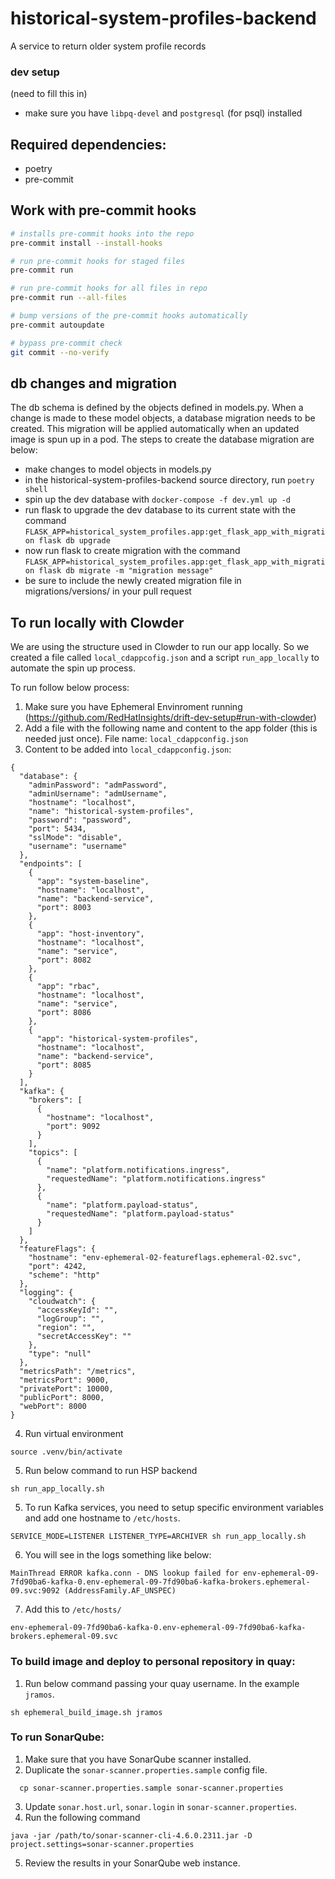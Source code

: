 # historical-system-profiles-backend
A service to return older system profile records


### dev setup
(need to fill this in)
 * make sure you have `libpq-devel` and `postgresql` (for psql) installed

## Required dependencies:
- poetry
- pre-commit

## Work with pre-commit hooks

```bash
# installs pre-commit hooks into the repo
pre-commit install --install-hooks

# run pre-commit hooks for staged files
pre-commit run

# run pre-commit hooks for all files in repo
pre-commit run --all-files

# bump versions of the pre-commit hooks automatically
pre-commit autoupdate

# bypass pre-commit check
git commit --no-verify
```

## db changes and migration

The db schema is defined by the objects defined in models.py.  When a change is made to these model objects, a database migration needs to be created.  This migration will be applied automatically when an updated image is spun up in a pod.  The steps to create the database migration are below:

* make changes to model objects in models.py
* in the historical-system-profiles-backend source directory, run `poetry shell`
* spin up the dev database with `docker-compose -f dev.yml up -d`
* run flask to upgrade the dev database to its current state with the command `FLASK_APP=historical_system_profiles.app:get_flask_app_with_migration flask db upgrade`
* now run flask to create migration with the command `FLASK_APP=historical_system_profiles.app:get_flask_app_with_migration flask db migrate -m "migration message"`
* be sure to include the newly created migration file in migrations/versions/ in your pull request

## To run locally with Clowder
We are using the structure used in Clowder to run our app locally. So we created a file called `local_cdappcofig.json` and a script `run_app_locally` to automate the spin up process.

To run follow below process:

1. Make sure you have Ephemeral Envinroment running (https://github.com/RedHatInsights/drift-dev-setup#run-with-clowder)
2. Add a file with the following name and content to the app folder (this is needed just once). File name: `local_cdappconfig.json`
3. Content to be added into `local_cdappconfig.json`:

```
{
  "database": {
    "adminPassword": "admPassword",
    "adminUsername": "admUsername",
    "hostname": "localhost",
    "name": "historical-system-profiles",
    "password": "password",
    "port": 5434,
    "sslMode": "disable",
    "username": "username"
  },
  "endpoints": [
    {
      "app": "system-baseline",
      "hostname": "localhost",
      "name": "backend-service",
      "port": 8003
    },
    {
      "app": "host-inventory",
      "hostname": "localhost",
      "name": "service",
      "port": 8082
    },
    {
      "app": "rbac",
      "hostname": "localhost",
      "name": "service",
      "port": 8086
    },
    {
      "app": "historical-system-profiles",
      "hostname": "localhost",
      "name": "backend-service",
      "port": 8085
    }
  ],
  "kafka": {
    "brokers": [
      {
        "hostname": "localhost",
        "port": 9092
      }
    ],
    "topics": [
      {
        "name": "platform.notifications.ingress",
        "requestedName": "platform.notifications.ingress"
      },
      {
        "name": "platform.payload-status",
        "requestedName": "platform.payload-status"
      }
    ]
  },
  "featureFlags": {
    "hostname": "env-ephemeral-02-featureflags.ephemeral-02.svc",
    "port": 4242,
    "scheme": "http"
  },
  "logging": {
    "cloudwatch": {
      "accessKeyId": "",
      "logGroup": "",
      "region": "",
      "secretAccessKey": ""
    },
    "type": "null"
  },
  "metricsPath": "/metrics",
  "metricsPort": 9000,
  "privatePort": 10000,
  "publicPort": 8000,
  "webPort": 8000
}
```
4. Run virtual environment
```
source .venv/bin/activate
```
5. Run below command to run HSP backend

```
sh run_app_locally.sh
```

5. To run Kafka services, you need to setup specific environment variables and add one hostname to `/etc/hosts`.

```
SERVICE_MODE=LISTENER LISTENER_TYPE=ARCHIVER sh run_app_locally.sh
```

6. You will see in the logs something like below:

```
MainThread ERROR kafka.conn - DNS lookup failed for env-ephemeral-09-7fd90ba6-kafka-0.env-ephemeral-09-7fd90ba6-kafka-brokers.ephemeral-09.svc:9092 (AddressFamily.AF_UNSPEC)
```

7. Add this to `/etc/hosts/`

```
env-ephemeral-09-7fd90ba6-kafka-0.env-ephemeral-09-7fd90ba6-kafka-brokers.ephemeral-09.svc
```

### To build image and deploy to personal repository in quay:

1. Run below command passing your quay username. In the example `jramos`.

```
sh ephemeral_build_image.sh jramos
```

### To run SonarQube:
1. Make sure that you have SonarQube scanner installed.
2. Duplicate the `sonar-scanner.properties.sample` config file.
```
  cp sonar-scanner.properties.sample sonar-scanner.properties
```
3. Update `sonar.host.url`, `sonar.login` in `sonar-scanner.properties`.
4. Run the following command
```
java -jar /path/to/sonar-scanner-cli-4.6.0.2311.jar -D project.settings=sonar-scanner.properties
```
5. Review the results in your SonarQube web instance.
